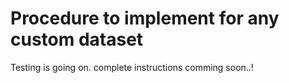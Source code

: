# Procedure to implement for any custom dataset

Testing is going on.
complete instructions 
comming soon..!
